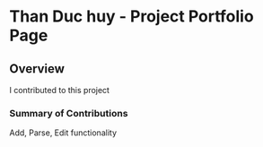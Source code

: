 # Than Duc huy - Project Portfolio Page

## Overview
I contributed to this project

### Summary of Contributions
Add, Parse, Edit functionality
